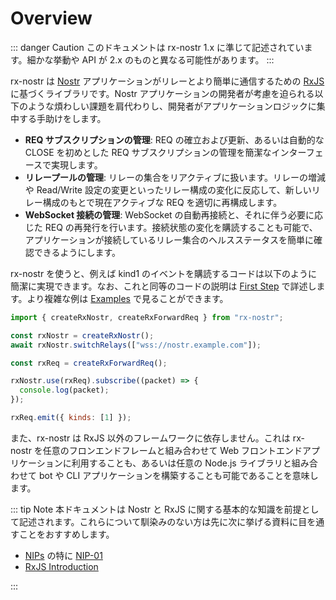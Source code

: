 # Overview

::: danger Caution
このドキュメントは rx-nostr 1.x に準じて記述されています。細かな挙動や API が 2.x のものと異なる可能性があります。
:::

rx-nostr は [Nostr](https://nostr.com/) アプリケーションがリレーとより簡単に通信するための [RxJS](https://rxjs.dev/) に基づくライブラリです。Nostr アプリケーションの開発者が考慮を迫られる以下のような煩わしい課題を肩代わりし、開発者がアプリケーションロジックに集中する手助けをします。

- **REQ サブスクリプションの管理**: REQ の確立および更新、あるいは自動的な CLOSE を初めとした REQ サブスクリプションの管理を簡潔なインターフェースで実現します。
- **リレープールの管理**: リレーの集合をリアクティブに扱います。リレーの増減や Read/Write 設定の変更といったリレー構成の変化に反応して、新しいリレー構成のもとで現在アクティブな REQ を適切に再構成します。
- **WebSocket 接続の管理**: WebSocket の自動再接続と、それに伴う必要に応じた REQ の再発行を行います。接続状態の変化を購読することも可能で、アプリケーションが接続しているリレー集合のヘルスステータスを簡単に確認できるようにします。

rx-nostr を使うと、例えば kind1 のイベントを購読するコードは以下のように簡潔に実現できます。なお、これと同等のコードの説明は [First Step](/docs/first-step.md) で詳述します。より複雑な例は [Examples](/docs/examples.md) で見ることができます。

```js
import { createRxNostr, createRxForwardReq } from "rx-nostr";

const rxNostr = createRxNostr();
await rxNostr.switchRelays(["wss://nostr.example.com"]);

const rxReq = createRxForwardReq();

rxNostr.use(rxReq).subscribe((packet) => {
  console.log(packet);
});

rxReq.emit({ kinds: [1] });
```

また、rx-nostr は RxJS 以外のフレームワークに依存しません。これは rx-nostr を任意のフロンエンドフレームと組み合わせて Web フロントエンドアプリケーションに利用することも、あるいは任意の Node.js ライブラリと組み合わせて bot や CLI アプリケーションを構築することも可能であることを意味します。

::: tip Note
本ドキュメントは Nostr と RxJS に関する基本的な知識を前提として記述されます。これらについて馴染みのない方は先に次に挙げる資料に目を通すことをおすすめします。

- [NIPs](https://github.com/nostr-protocol/nips) の特に [NIP-01](https://github.com/nostr-protocol/nips/blob/master/01.md)
- [RxJS Introduction](https://rxjs.dev/guide/overview)

:::
